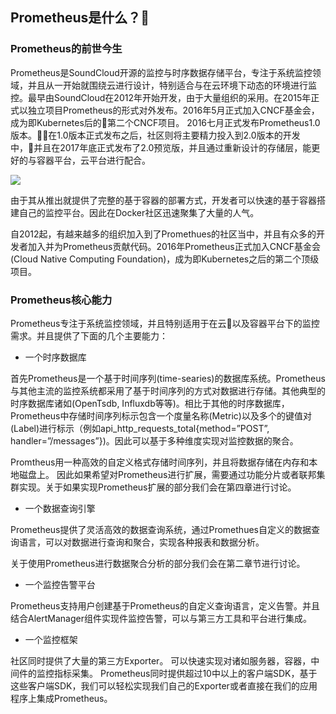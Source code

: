 ## Prometheus是什么？

### Prometheus的前世今生

Prometheus是SoundCloud开源的监控与时序数据存储平台，专注于系统监控领域，并且从一开始就围绕云进行设计，特别适合与在云环境下动态的环境进行监控。最早由SoundCloud在2012年开始开发，由于大量组织的采用。在2015年正式以独立项目Prometheus的形式对外发布。2016年5月正式加入CNCF基金会，成为即Kubernetes后的第二个CNCF项目。 2016七月正式发布Prometheus1.0版本。在1.0版本正式发布之后，社区则将主要精力投入到2.0版本的开发中，并且在2017年底正式发布了2.0预览版，并且通过重新设计的存储层，能更好的与容器平台，云平台进行配合。

![](http://p2n2em8ut.bkt.clouddn.com/prometheus-release-roadmaps.png)

由于其从推出就提供了完整的基于容器的部署方式，开发者可以快速的基于容器搭建自己的监控平台。因此在Docker社区迅速聚集了大量的人气。

自2012起，有越来越多的组织加入到了Promethues的社区当中，并且有众多的开发者加入并为Prometheus贡献代码。2016年Prometheus正式加入CNCF基金会(Cloud Native Computing Foundation)，成为即Kubernetes之后的第二个顶级项目。

### Prometheus核心能力

Prometheus专注于系统监控领域，并且特别适用于在云以及容器平台下的监控需求。并且提供了下面的几个主要能力：

* 一个时序数据库

首先Prometheus是一个基于时间序列(time-searies)的数据库系统。Prometheus与其他主流的监控系统都采用了基于时间序列的方式对数据进行存储。其他典型的时序数据库诸如(OpenTsdb, Influxdb等等)。相比于其他的时序数据库，Prometheus中存储时间序列标示包含一个度量名称(Metric)以及多个的键值对(Label)进行标示（例如api_http_requests_total{method=”POST”, handler=”/messages”})。因此可以基于多种维度实现对监控数据的聚合。

Promtheus用一种高效的自定义格式存储时间序列，并且将数据存储在内存和本地磁盘上。
因此如果希望对Prometheus进行扩展，需要通过功能分片或者联邦集群实现。关于如果实现Prometheus扩展的部分我们会在第四章进行讨论。

* 一个数据查询引擎

Prometheus提供了灵活高效的数据查询系统，通过Promethues自定义的数据查询语言，可以对数据进行查询和聚合，实现各种报表和数据分析。

关于使用Prometheus进行数据聚合分析的部分我们会在第二章节进行讨论。

* 一个监控告警平台

Prometheus支持用户创建基于Prometheus的自定义查询语言，定义告警。并且结合AlertManager组件实现件监控告警，可以与第三方工具和平台进行集成。

* 一个监控框架

社区同时提供了大量的第三方Exporter。 可以快速实现对诸如服务器，容器，中间件的监控指标采集。
Prometheus同时提供超过10中以上的客户端SDK，基于这些客户端SDK，我们可以轻松实现我们自己的Exporter或者直接在我们的应用程序上集成Prometheus。
